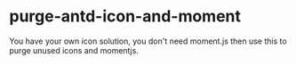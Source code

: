 # purge-antd-icon-and-moment
You have your own icon solution, you don't need moment.js then use this to purge unused icons and momentjs.
